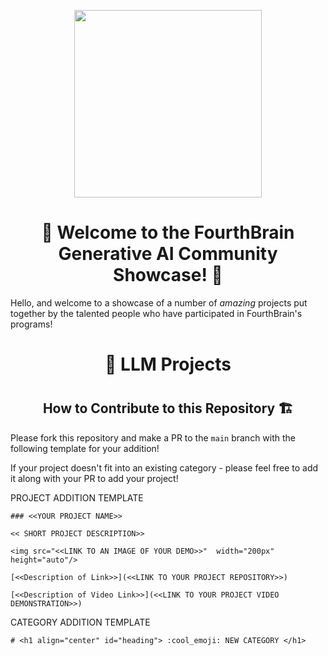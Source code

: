 <p align = "center" draggable=”false” ><img src="https://user-images.githubusercontent.com/37101144/161836199-fdb0219d-0361-4988-bf26-48b0fad160a3.png" 
     width="300px"
     height="auto"/>
</p>

# <h1 align="center" id="heading">:wave: Welcome to the FourthBrain Generative AI Community Showcase! 🌟</h1>

Hello, and welcome to a showcase of a number of *amazing* projects put together by the talented people who have participated in FourthBrain's programs!

# <h1 align="center" id="heading"> 🔡 LLM Projects </h1>


# <h2 align="center" id="heading2"> How to Contribute to this Repository 🏗️ </h2>

Please fork this repository and make a PR to the `main` branch with the following template for your addition!

If your project doesn't fit into an existing category - please feel free to add it along with your PR to add your project!

PROJECT ADDITION TEMPLATE
```
### <<YOUR PROJECT NAME>>

<< SHORT PROJECT DESCRIPTION>>

<img src="<<LINK TO AN IMAGE OF YOUR DEMO>>"  width="200px" height="auto"/>

[<<Description of Link>>](<<LINK TO YOUR PROJECT REPOSITORY>>)

[<<Description of Video Link>>](<<LINK TO YOUR PROJECT VIDEO DEMONSTRATION>>)
```

CATEGORY ADDITION TEMPLATE
```
# <h1 align="center" id="heading"> :cool_emoji: NEW CATEGORY </h1>
```
